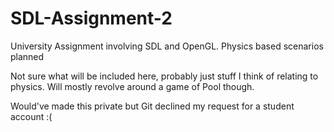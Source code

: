 # SDL-Assignment-2
University Assignment involving SDL and OpenGL. Physics based scenarios planned

Not sure what will be included here, probably just stuff I think of relating to physics.
Will mostly revolve around a game of Pool though.

Would've made this private but Git declined my request for a student account :(

